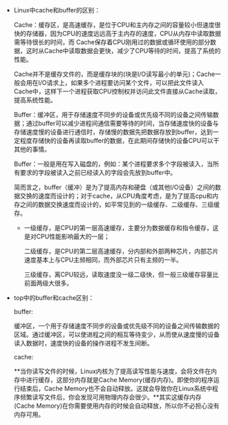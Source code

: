 * Linux中cache和buffer的区别：

  Cache：缓存区，是高速缓存，是位于CPU和主内存之间的容量较小但速度很快的存储器，因为CPU的速度远远高于主内存的速度，CPU从内存中读取数据需等待很长的时间，而 Cache保存着CPU刚用过的数据或循环使用的部分数据，这时从Cache中读取数据会更快，减少了CPU等待的时间，提高了系统的性能。

  Cache并不是缓存文件的，而是缓存块的(块是I/O读写最小的单元)；Cache一般会用在I/O请求上，如果多个进程要访问某个文件，可以把此文件读入Cache中，这样下一个进程获取CPU控制权并访问此文件直接从Cache读取，提高系统性能。

  Buffer：缓冲区，用于存储速度不同步的设备或优先级不同的设备之间传输数据；通过buffer可以减少进程间通信需要等待的时间，当存储速度快的设备与存储速度慢的设备进行通信时，存储慢的数据先把数据存放到buffer，达到一定程度存储快的设备再读取buffer的数据，在此期间存储快的设备CPU可以干其他的事情。

  Buffer：一般是用在写入磁盘的，例如：某个进程要求多个字段被读入，当所有要求的字段被读入之前已经读入的字段会先放到buffer中。

  简而言之，buffer（缓冲）是为了提高内存和硬盘（或其他I/O设备）之间的数据交换的速度而设计的；对于cache，从CPU角度考虑，是为了提高cpu和内存之间的数据交换速度而设计的，如平常见到的一级缓存、二级缓存、三级缓存。

  * 一级缓存，是CPU的第一层高速缓存，主要分为数据缓存和指令缓存，这是对CPU性能影响最大的一层；

    二级缓存，是CPU的第二层高速缓存，分内部和外部两种芯片，内部芯片速度基本上与CPU主频相同，而外部芯片只有主频的一半。

    三级缓存，离CPU较远，读取速度没一级二级快，但一般三级缓存容量比前面两级大很多。

* top中的buffer和cache区别：

  buffer:

  缓冲区，一个用于存储速度不同步的设备或优先级不同的设备之间传输数据的区域。通过缓冲区，可以使进程之间的相互等待变少，从而使从速度慢的设备读入数据时，速度快的设备的操作进程不发生间断。

  cache:

  **当你读写文件的时候，Linux内核为了提高读写性能与速度，会将文件在内存中进行缓存，这部分内存就是Cache Memory(缓存内存)。即使你的程序运行结束后，Cache Memory也不会自动释放。这就会导致你在Linux系统中程序频繁读写文件后，你会发现可用物理内存会很少。**其实这缓存内存(Cache Memory)在你需要使用内存的时候会自动释放，所以你不必担心没有内存可用。